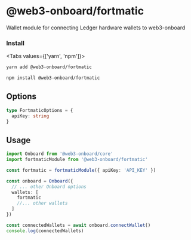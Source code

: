 # @web3-onboard/fortmatic

Wallet module for connecting Ledger hardware wallets to web3-onboard

### Install

<Tabs values={['yarn', 'npm']}>
  <TabPanel value="yarn">

  ```sh copy
  yarn add @web3-onboard/fortmatic
  ```

  </TabPanel>
  <TabPanel value="npm">

  ```sh copy
  npm install @web3-onboard/fortmatic
  ```

  </TabPanel>
</Tabs>

## Options

```typescript
type FortmaticOptions = {
  apiKey: string
}
```

## Usage

```typescript
import Onboard from '@web3-onboard/core'
import fortmaticModule from '@web3-onboard/fortmatic'

const fortmatic = fortmaticModule({ apiKey: 'API_KEY' })

const onboard = Onboard({
  // ... other Onboard options
  wallets: [
    fortmatic
    //... other wallets
  ]
})

const connectedWallets = await onboard.connectWallet()
console.log(connectedWallets)
```
